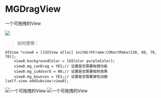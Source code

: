 # MGDragView
一个可拖拽的View

![](http://upload-images.jianshu.io/upload_images/1429890-5546af72960d7dff.png?imageMogr2/auto-orient/strip%7CimageView2/2/w/1240)


> 如何使用：
```
UIView *view0 = [[UIView alloc] initWithFrame:CGRectMake(120, 80, 70, 70)];
    view0.backgroundColor = [UIColor purpleColor];
    view0.mg_canDrag = YES;// 设置是否需要拖拽功能
    view0.mg_isAdsorb = NO;// 设置是否需要吸附效果
    view0.mg_bounces = YES;// 设置是否需要弹性动画
[self.view addSubview:view0];
```

![一个可拖拽的View](http://upload-images.jianshu.io/upload_images/1429890-92742941c19bbee2.gif?imageMogr2/auto-orient/strip)
![一个可拖拽的View](http://code4app.com/data/attachment/album/201708/19/110850s8g8o8hdhle68hkd.gif)

